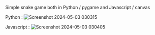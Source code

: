 Simple snake game both in Python / pygame and Javascript / canvas


Python :
![Screenshot 2024-05-03 030315](https://github.com/AlirezaSaadatmand/Snake_Game/assets/157215281/16814d2b-5114-46a9-9e5b-a2ff908d9e10)


Javascript :
![Screenshot 2024-05-03 030405](https://github.com/AlirezaSaadatmand/Snake_Game/assets/157215281/b40fb898-a1fd-4b94-aa6a-276952c3c32d)
